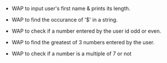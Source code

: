 - WAP to input user's first name & prints its length.

- WAP to find the occurance of '$' in a string.

- WAP to check if a number entered by the user id odd or even.

- WAP to find the greatest of 3 numbers entered by the user.

- WAP to check if a number is a multiple of 7 or not
